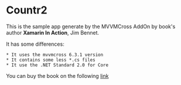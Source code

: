 # Countr2

This is the sample app generate by the MVVMCross AddOn by book's author  **Xamarin In Action**, Jim Bennet.

It has some differences:

    * It uses the mvvmcross 6.3.1 version
    * It contains some less *.cs files
    * It use the .NET Standard 2.0 for Core

You can buy the book on the following [link](https://www.manning.com/books/xamarin-in-action?query=Xamarin)
